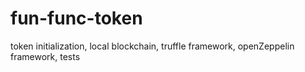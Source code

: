 # fun-func-token
token initialization, local blockchain, truffle framework, openZeppelin framework, tests
